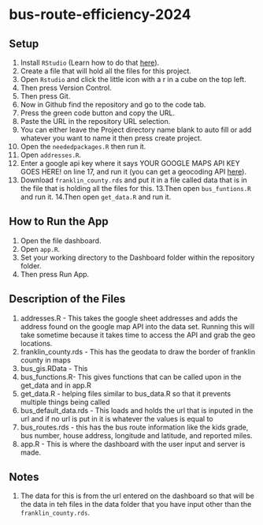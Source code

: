 # bus-route-efficiency-2024

## Setup

1. Install `RStudio` (Learn how to do that [here](https://github.com/git-guides/install-git)).
2. Create a file that will hold all the files for this project.
2. Open `Rstudio` and click the little icon with a r in a cube on the top left.
3. Then press Version Control.
4. Then press Git.
5. Now in Github find the repository and go to the code tab.
6. Press the green code button and copy the URL.
7. Paste the URL in the repository URL selection.
8. You can either leave the Project directory name blank to auto fill or add whatever you want to name it then press create project.
9. Open the `neededpackages.R` then run it.
10. Open `addresses.R`.
11. Enter a google api key where it says YOUR GOOGLE MAPS API KEY GOES HERE! on line 17, and run it (you can get a geocoding API [here](https://developers.google.com/maps/documentation/geocoding/get-api-key)).
12. Download `franklin_county.rds` and put it in a file called data that is in the file that is holding all the files for this.
13.Then open `bus_funtions.R` and run it.
14.Then open `get_data.R` and run it.
  
## How to Run the App

1. Open the file dashboard.
2. Open `app.R`.
3. Set your working directory to the Dashboard folder within the repository folder.
4. Then press Run App.

## Description of the Files

1. addresses.R - This takes the google sheet addresses and adds the address found on the google map API into the data set. Running this will take sometime because it takes time to access the API and grab the geo locations.
2. franklin_county.rds - This has the geodata to draw the border of franklin county in maps
3. bus_gis.RData - This 
4. bus_functions.R- This gives functions that can be called upon in the get_data and in app.R
5. get_data.R - helping files similar to bus_data.R so that it prevents multiple things being called
6. bus_default_data.rds - This loads and holds the url that is inputed in the url and if no url is put in it is whatever the values is equal to
7. bus_routes.rds - this has the bus route information like the kids grade, bus number, house address, longitude and latitude, and reported miles. 
8. app.R - This is where the dashboard with the user input and server is made. 

## Notes
1. The data for this is from the url entered on the dashboard so that will be the data in teh files in the data folder that you have input other than the `franklin_county.rds`.
